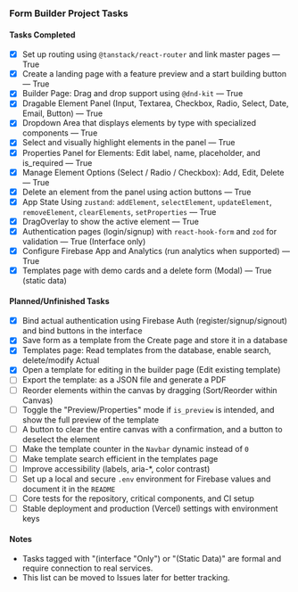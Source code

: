 ### Form Builder Project Tasks

#### Tasks Completed

- [x] Set up routing using `@tanstack/react-router` and link master pages — True
- [x] Create a landing page with a feature preview and a start building button — True
- [x] Builder Page: Drag and drop support using `@dnd-kit` — True
- [x] Dragable Element Panel (Input, Textarea, Checkbox, Radio, Select, Date, Email, Button) — True
- [x] Dropdown Area that displays elements by type with specialized components — True
- [x] Select and visually highlight elements in the panel — True
- [x] Properties Panel for Elements: Edit label, name, placeholder, and is_required — True
- [x] Manage Element Options (Select / Radio / Checkbox): Add, Edit, Delete — True
- [x] Delete an element from the panel using action buttons — True
- [x] App State Using `zustand`: `addElement`, `selectElement`, `updateElement`, `removeElement`, `clearElements`, `setProperties` — True
- [x] DragOverlay to show the active element — True
- [x] Authentication pages (login/signup) with `react-hook-form` and `zod` for validation — True (Interface only)
- [x] Configure Firebase App and Analytics (run analytics when supported) — True
- [x] Templates page with demo cards and a delete form (Modal) — True (static data)

#### Planned/Unfinished Tasks

- [x] Bind actual authentication using Firebase Auth (register/signup/signout) and bind buttons in the interface
- [x] Save form as a template from the Create page and store it in a database
- [x] Templates page: Read templates from the database, enable search, delete/modify Actual
- [x] Open a template for editing in the builder page (Edit existing template)
- [ ] Export the template: as a JSON file and generate a PDF
- [ ] Reorder elements within the canvas by dragging (Sort/Reorder within Canvas)
- [ ] Toggle the "Preview/Properties" mode if `is_preview` is intended, and show the full preview of the template
- [ ] A button to clear the entire canvas with a confirmation, and a button to deselect the element
- [ ] Make the template counter in the `Navbar` dynamic instead of `0`
- [ ] Make template search efficient in the templates page
- [ ] Improve accessibility (labels, aria-\*, color contrast)
- [ ] Set up a local and secure `.env` environment for Firebase values and document it in the `README`
- [ ] Core tests for the repository, critical components, and CI setup
- [ ] Stable deployment and production (Vercel) settings with environment keys

#### Notes

- Tasks tagged with "(interface "Only") or "(Static Data)" are formal and require connection to real services.
- This list can be moved to Issues later for better tracking.
